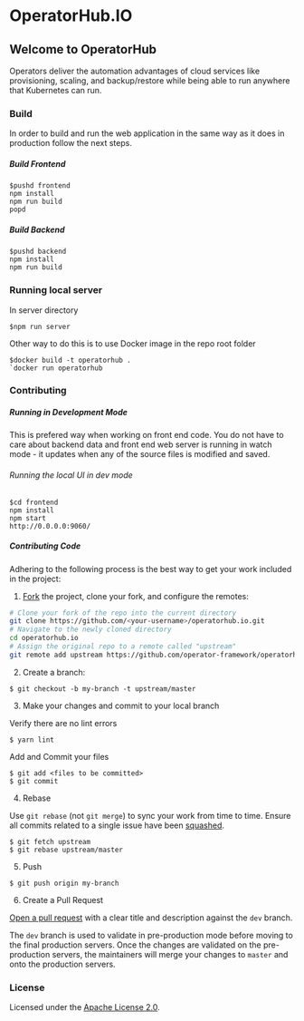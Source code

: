 # OperatorHub.IO

## Welcome to OperatorHub

Operators deliver the automation advantages of cloud services like provisioning, scaling, and backup/restore while being
able to run anywhere that Kubernetes can run.

### Build
In order to build and run the web application in the same way as it does in production follow the next steps.

##### Build Frontend

```
$pushd frontend
npm install
npm run build
popd
```

##### Build Backend
```
$pushd backend
npm install
npm run build
```

### Running local server
In server directory
```
$npm run server
```

Other way to do this is to use Docker image in the repo root folder
```
$docker build -t operatorhub .
`docker run operatorhub
```


### Contributing

##### Running in Development Mode
This is prefered way when working on front end code. You do not have to care about backend data and front end web server is running in watch mode - it updates when any of the source files is modified and saved.


###### Running the local UI in dev mode

```
$cd frontend
npm install
npm start
http://0.0.0.0:9060/
```


##### Contributing Code

Adhering to the following process is the best way to get your work included in the project:

1.  [Fork](https://help.github.com/fork-a-repo/) the project, clone your fork, and configure the remotes:

```bash
# Clone your fork of the repo into the current directory
git clone https://github.com/<your-username>/operatorhub.io.git
# Navigate to the newly cloned directory
cd operatorhub.io
# Assign the original repo to a remote called "upstream"
git remote add upstream https://github.com/operator-framework/operatorhub.io.git
```

2.  Create a branch:

```text
$ git checkout -b my-branch -t upstream/master
```

3. Make your changes and commit to your local branch

Verify there are no lint errors
```text
$ yarn lint
```

Add and Commit your files
```text
$ git add <files to be committed>
$ git commit
```

4.  Rebase

Use `git rebase` (not `git merge`) to sync your work from time to time. Ensure all commits related to a single
issue have been [squashed](https://github.com/ginatrapani/todo.txt-android/wiki/Squash-All-Commits-Related-to-a-Single-Issue-into-a-Single-Commit).

```text
$ git fetch upstream
$ git rebase upstream/master
```

5.  Push

```text
$ git push origin my-branch
```

6.  Create a Pull Request

[Open a pull request](https://help.github.com/articles/using-pull-requests/) with a clear title and description against
the `dev` branch.

The `dev` branch is used to validate in pre-production mode before moving to the final production servers. Once the
changes are validated on the pre-production servers, the maintainers will merge your changes to `master` and onto the
production servers.

### License

Licensed under the [Apache License 2.0](http://www.apache.org/licenses/LICENSE-2.0.html).
